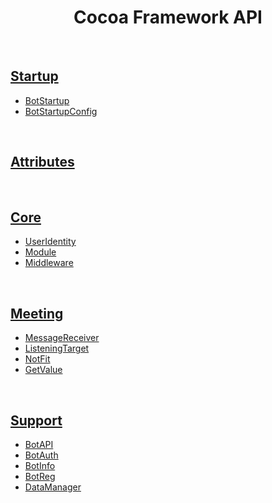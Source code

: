 <h1 align="center">Cocoa Framework API</h1>
<br>

## [Startup](./API/Startup/index.md)
- [BotStartup](./API/Startup/BotStartup.md)
- [BotStartupConfig](./API/Startup/BotStartupConfig.md)

<br>

## [Attributes](./API/Attributes.md)

<br>

## [Core](./API/Core/index.md)
- [UserIdentity](./API/Core/UserIdentity.md)
- [Module](./API/Core/Module.md)
- [Middleware](./API/Core/Middleware.md)

<br>

## [Meeting](./API/Meeting/index.md)
- [MessageReceiver](./API/Meeting/MessageReceiver.md)
- [ListeningTarget](./API/Meeting/ListeningTarget.md)
- [NotFit](./API/Meeting/NotFit.md)
- [GetValue](./API/Meeting/GetValue.md)

<br>

## [Support](./API/Support/index.md)
- [BotAPI](./API/Support/BotAPI.md)
- [BotAuth](./API/Support/BotAuth.md)
- [BotInfo](./API/Support/BotInfo.md)
- [BotReg](./API/Support/BotReg.md)
- [DataManager](./API/Support/DataManager.md)